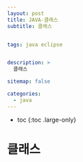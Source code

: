 ```yaml
---
layout: post
title: JAVA-클래스
subtitle: 클래스


tags: java eclipse


description: >
  클래스

sitemap: false

categories:
  - java
---
```



* toc
{:toc .large-only}


# 클래스
